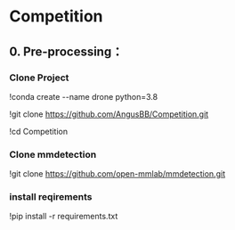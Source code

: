 # Competition

## 0. Pre-processing：

### Clone Project

!conda create --name drone python=3.8

!git clone https://github.com/AngusBB/Competition.git

!cd Competition

### Clone mmdetection

!git clone https://github.com/open-mmlab/mmdetection.git



### install reqirements

!pip install -r requirements.txt
